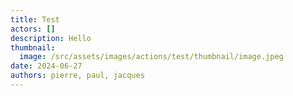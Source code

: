 ```yaml
---
title: Test
actors: []
description: Hello
thumbnail:
  image: /src/assets/images/actions/test/thumbnail/image.jpeg
date: 2024-06-27
authors: pierre, paul, jacques
---
```

